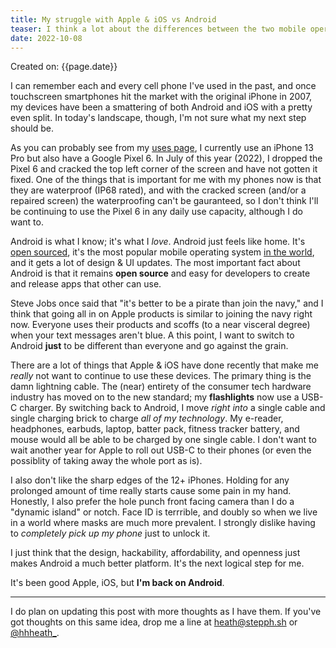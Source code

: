 ```yaml
---
title: My struggle with Apple & iOS vs Android
teaser: I think a lot about the differences between the two mobile operating systems (and resulting ecosystems). This post intends to get all my thoughts out there.
date: 2022-10-08
---
```


Created on: {{page.date}}

I can remember each and every cell phone I've used in the past, and once touchscreen smartphones hit the market with the original iPhone in 2007, my devices have been a smattering of both Android and iOS with a pretty even split. In today's landscape, though, I'm not sure what my next step should be. 

As you can probably see from my [uses page](/uses/), I currently use an iPhone 13 Pro but also have a Google Pixel 6. In July of this year (2022), I dropped the Pixel 6 and cracked the top left corner of the screen and have not gotten it fixed. One of the things that is important for me with my phones now is that they are waterproof (IP68 rated), and with the cracked screen (and/or a repaired screen) the waterproofing can't be gauranteed, so I don't think I'll be continuing to use the Pixel 6 in any daily use capacity, although I do want to. 

Android is what I know; it's what I _love_. Android just feels like home. It's [open sourced](https://source.android.com/), it's the most popular mobile operating system [in the world](https://gs.statcounter.com/os-market-share/mobile/worldwide), and it gets a lot of design & UI updates. The most important fact about Android is that it remains **open source** and easy for developers to create and release apps that other can use. 

Steve Jobs once said that "it's better to be a pirate than join the navy," and I think that going all in on Apple products is similar to joining the navy right now. Everyone uses their products and scoffs (to a near visceral degree) when your text messages aren't blue. A this point, I want to switch to Android **just** to be different than everyone and go against the grain. 

There are a lot of things that Apple & iOS have done recently that make me _really_ not want to continue to use these devices. The primary thing is the damn lightning cable. The (near) entirety of the consumer tech hardware industry has moved on to the new standard; my **flashlights** now use a USB-C charger. By switching back to Android, I move _right into_ a single cable and single charging brick to charge _all of my technology_. My e-reader, headphones, earbuds, laptop, batter pack, fitness tracker battery, and mouse would all be able to be charged by one single cable. I don't want to wait another year for Apple to roll out USB-C to their phones (or even the possiblity of taking away the whole port as is). 

I also don't like the sharp edges of the 12+ iPhones. Holding for any prolonged amount of time really starts cause some pain in my hand. Honestly, I also prefer the hole punch front facing camera than I do a "dynamic island" or notch. Face ID is terrrible, and doubly so when we live in a world where masks are much more prevalent. I strongly dislike having to _completely pick up my phone_ just to unlock it. 

I just think that the design, hackability, affordability, and openness just makes Android a much better platform. It's the next logical step for me. 

It's been good Apple, iOS, but **I'm back on Android**.

---

I do plan on updating this post with more thoughts as I have them. If you've got thoughts on this same idea, drop me a line at heath@stepph.sh or [@hhheath_](https://twitter.com/hhheath_). 
